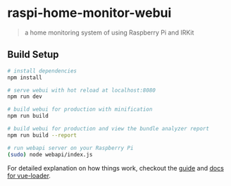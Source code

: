 # raspi-home-monitor-webui

> a home monitoring system of using Raspberry Pi and IRKit

## Build Setup

``` bash
# install dependencies
npm install

# serve webui with hot reload at localhost:8080
npm run dev

# build webui for production with minification
npm run build

# build webui for production and view the bundle analyzer report
npm run build --report

# run webapi server on your Raspberry Pi
(sudo) node webapi/index.js
```

For detailed explanation on how things work, checkout the [guide](http://vuejs-templates.github.io/webpack/) and [docs for vue-loader](http://vuejs.github.io/vue-loader).
